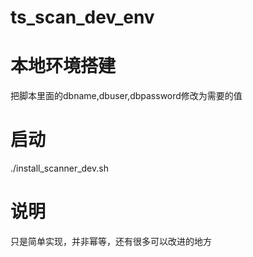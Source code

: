# ts_scan_dev_env

# 本地环境搭建
把脚本里面的dbname,dbuser,dbpassword修改为需要的值

# 启动
./install_scanner_dev.sh

# 说明
只是简单实现，并非幂等，还有很多可以改进的地方

